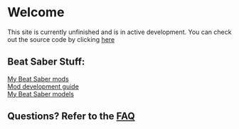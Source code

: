 # Welcome
This site is currently unfinished and is in active development. You can check out the source code by clicking [here](https://github.com/CGray1234/cgray1234.github.io)
<br/>

## Beat Saber Stuff:
[My Beat Saber mods](./bs-stuff/mods.md)  
[Mod development guide](./bs-stuff/making-quest-mods/getting-started.md)  
[My Beat Saber models](./bs-models/models.md)
<br/>
## Questions? Refer to the [FAQ](./FAQ.md)